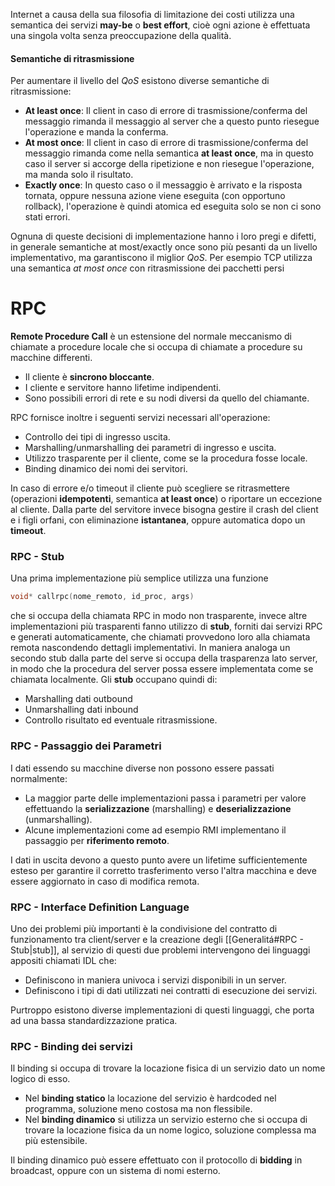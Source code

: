 Internet a causa della sua filosofia di limitazione dei costi utilizza una semantica dei servizi **may-be** o **best effort**, cioè ogni azione è effettuata una singola volta senza preoccupazione della qualità.
#### Semantiche di ritrasmissione
Per aumentare il livello del *QoS* esistono diverse semantiche di ritrasmissione:
* **At least once**: Il client in caso di errore di trasmissione/conferma del messaggio rimanda il messaggio al server che a questo punto riesegue l'operazione e manda la conferma.
* **At most once**: Il client in caso di errore di trasmissione/conferma del messaggio rimanda come nella semantica **at least once**, ma in questo caso il server si accorge della ripetizione e non riesegue l'operazione, ma manda solo il risultato.
* **Exactly once**: In questo caso o il messaggio è arrivato e la risposta tornata, oppure nessuna azione viene eseguita (con opportuno rollback), l'operazione è quindi atomica ed eseguita solo se non ci sono stati errori.

Ognuna di queste decisioni di implementazione hanno i loro pregi e difetti, in generale semantiche at most/exactly once sono più pesanti da un livello implementativo, ma garantiscono il miglior *QoS*. Per esempio TCP utilizza una semantica *at most once* con ritrasmissione dei pacchetti persi
# RPC
**Remote Procedure Call** è un estensione del normale meccanismo di chiamate a procedure locale che si occupa di chiamate a procedure su macchine differenti.
* Il cliente è **sincrono bloccante**.
* I cliente e servitore hanno lifetime indipendenti.
* Sono possibili errori di rete e su nodi diversi da quello del chiamante.

RPC fornisce inoltre i seguenti servizi necessari all'operazione: 
* Controllo dei tipi di ingresso uscita.
* Marshalling/unmarshalling dei parametri di ingresso e uscita.
* Utilizzo trasparente per il cliente, come se la procedura fosse locale.
* Binding dinamico dei nomi dei servitori.

In caso di errore e/o timeout il cliente può scegliere se ritrasmettere (operazioni **idempotenti**, semantica **at least once**) o riportare un eccezione al cliente.
Dalla parte del servitore invece bisogna gestire il crash del client e i figli orfani, con eliminazione **istantanea**, oppure automatica dopo un **timeout**.

### RPC - Stub
Una prima implementazione più semplice utilizza una funzione 
``` c
void* callrpc(nome_remoto, id_proc, args)
```
che si occupa della chiamata RPC in modo non trasparente, invece altre implementazioni più trasparenti fanno utilizzo di **stub**, forniti dai servizi RPC e generati automaticamente, che chiamati provvedono loro alla chiamata remota nascondendo dettagli implementativi.
In maniera analoga un secondo stub dalla parte del serve si occupa della trasparenza lato server, in modo che la procedura del server possa essere implementata come se chiamata localmente.
Gli **stub** occupano quindi di:
* Marshalling dati outbound
* Unmarshalling dati inbound
* Controllo risultato ed eventuale ritrasmissione.

### RPC - Passaggio dei Parametri
I dati essendo su macchine diverse non possono essere passati normalmente:
* La maggior parte delle implementazioni passa i parametri per valore effettuando la **serializzazione** (marshalling) e **deserializzazione** (unmarshalling).
* Alcune implementazioni come ad esempio RMI implementano il passaggio per **riferimento remoto**.

I dati in uscita devono a questo punto avere un lifetime sufficientemente esteso per garantire il corretto trasferimento verso l'altra macchina e deve essere aggiornato in caso di modifica remota.

### RPC - Interface Definition Language
Uno dei problemi più importanti è la condivisione del contratto di funzionamento tra client/server e la creazione degli [[Generalitá#RPC - Stub|stub]], al servizio di questi due problemi intervengono dei linguaggi appositi chiamati IDL che:
* Definiscono in maniera univoca i servizi disponibili in un server.
* Definiscono i tipi di dati utilizzati nei contratti di esecuzione dei servizi.

Purtroppo esistono diverse implementazioni di questi linguaggi, che porta ad una bassa standardizzazione pratica.

### RPC - Binding dei servizi
Il binding si occupa di trovare la locazione fisica di un servizio dato un nome logico di esso.
* Nel **binding statico** la locazione del servizio è hardcoded nel programma, soluzione meno costosa ma non flessibile.
* Nel **binding dinamico** si utilizza un servizio esterno che si occupa di trovare la locazione fisica da un nome logico, soluzione complessa ma più estensibile.

Il binding dinamico può essere effettuato con il protocollo di **bidding** in broadcast, oppure con un sistema di nomi esterno.